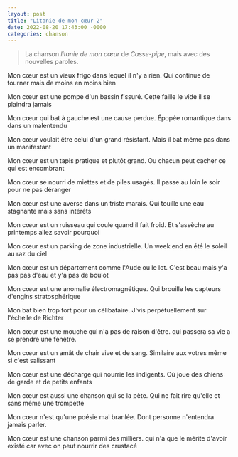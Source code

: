 ```yaml
---
layout: post
title: "Litanie de mon cœur 2"
date: 2022-08-20 17:43:00 -0000
categories: chanson
---
```


> La chanson _litanie de mon cœur_ de _Casse-pipe_, mais avec des nouvelles paroles.

Mon cœur est un vieux frigo dans lequel il n'y a rien. Qui continue de tourner mais de moins en moins bien

Mon cœur est une pompe d'un bassin fissuré. Cette faille le vide il se plaindra jamais

Mon cœur qui bat à gauche est une cause perdue. Épopée romantique dans dans un malentendu

Mon cœur voulait être celui d'un grand résistant. Mais il bat même pas dans un manifestant

Mon cœur est un tapis pratique et plutôt grand. Ou chacun peut cacher ce qui est encombrant

Mon cœur se nourri de miettes et de piles usagés. Il passe au loin le soir pour ne pas déranger

Mon cœur est une averse dans un triste marais. Qui touille une eau stagnante mais sans intérêts

Mon cœur est un ruisseau qui coule quand il fait froid. Et s'assèche au printemps allez savoir pourquoi

Mon cœur est un parking de zone industrielle. Un week end en été le soleil au raz du ciel

Mon cœur est un département comme l'Aude ou le lot. C'est beau mais y'a pas pas d'eau et y'a pas de boulot

Mon cœur est une anomalie électromagnétique. Qui brouille les capteurs d'engins stratosphérique

Mon bat bien trop fort pour un célibataire. J'vis perpétuellement sur l'échelle de Richter

Mon cœur est une mouche qui n'a pas de raison d'être. qui passera sa vie a se prendre une fenêtre.

Mon cœur est un amât de chair vive et de sang. Similaire aux votres même si c'est salissant

Mon cœur est une décharge qui nourrie les indigents. Où joue des chiens de garde et de petits enfants

Mon cœur est aussi une chanson qui se la pète. Qui ne fait rire qu'elle et sans même une trompette

Mon cœur n'est qu'une poésie mal branlée. Dont personne n'entendra jamais parler.

Mon cœur est une chanson parmi des milliers. qui n'a que le mérite d'avoir existé car avec on peut nourrir des crustacé
